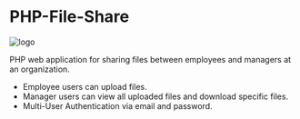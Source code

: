 # PHP-File-Share
![logo](https://github.com/francisohara24/PHP-File-Share/blob/master/content/logo-small.jpeg?raw=true)  

PHP web application for sharing files between employees and managers at an organization.
 - Employee users can upload files.
 - Manager users can view all uploaded files and download specific files.
 - Multi-User Authentication via email and password.
